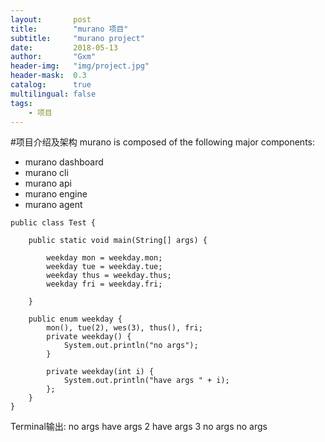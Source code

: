 ```yaml
---
layout:       post
title:        "murano 项目"
subtitle:     "murano project"
date:         2018-05-13
author:       "Gxm"
header-img:   "img/project.jpg"
header-mask:  0.3
catalog:      true
multilingual: false
tags:
    - 项目
---
```


#项目介绍及架构
murano is composed of the following major components:  
* murano dashboard
* murano cli
* murano api
* murano engine
* murano agent


```
public class Test {

    public static void main(String[] args) {

        weekday mon = weekday.mon;
        weekday tue = weekday.tue;
        weekday thus = weekday.thus;
        weekday fri = weekday.fri;

    }

    public enum weekday {
        mon(), tue(2), wes(3), thus(), fri;
        private weekday() {
            System.out.println("no args");
        }

        private weekday(int i) {
            System.out.println("have args " + i);
        };
    }
}
```
Terminal输出:
no args
have args 2
have args 3
no args
no args


